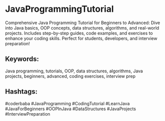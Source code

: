 # JavaProgrammingTutorial
Comprehensive Java Programming Tutorial for Beginners to Advanced: Dive into Java basics, OOP concepts, data structures, algorithms, and real-world projects. Includes step-by-step guides, code examples, and exercises to enhance your coding skills. Perfect for students, developers, and interview preparation!

## Keywords:
Java programming, tutorials, OOP, data structures, algorithms, Java projects, beginners, advanced, coding exercises, interview prep

## Hashtags:
 #coderbaba #JavaProgramming #CodingTutorial #LearnJava #JavaForBeginners #OOPInJava #DataStructures #JavaProjects #InterviewPreparation
